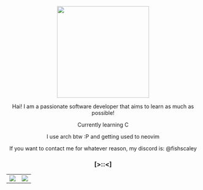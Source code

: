 <p align="center"><img width="240" src="https://78.media.tumblr.com/d370c9a207ba32dfebb8ee2963c59c0d/tumblr_p5wsa4UOHp1x7088uo1_100.gif" /></p>
<p align="center">Hai! I am a passionate software developer that aims to learn as much as possible!</p>
<p align="center">Currently learning C</p>
<p align="center">I use arch btw :P and getting used to neovim</p>
<p align="center">If you want to contact me for whatever reason, my discord is: @fishscaley  </p>

### <p align="center">[>::<]</p>

<table>
  <tr>
    <td><img src="https://github-readme-stats.vercel.app/api?username=fishscaley&show_icons=true&theme=shadow_green&include_all_commits=true&count_private=true"/></td>
    <td><img src="https://github-readme-stats.vercel.app/api/top-langs/?username=fishscaley&layout=compact&langs_count=8&theme=shadow_green"/></td>
  </tr>
</table>


